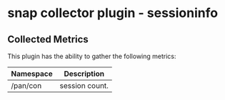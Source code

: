 # snap collector plugin - sessioninfo

## Collected Metrics
This plugin has the ability to gather the following metrics:

Namespace | Description
----------|-----------------------
/pan/con | session count.